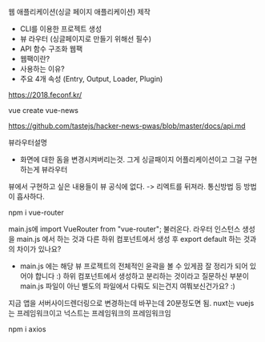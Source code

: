 웹 애플리케이션(싱글 페이지 애플리케이션) 제작

- CLI를 이용한 프로젝트 생성
- 뷰 라우터 (싱글페이지로 만들기 위해선 필수)
- API 함수 구조화
  웹팩
- 웹팩이란?
- 사용하는 이유?
- 주요 4개 속성 (Entry, Output, Loader, Plugin)

https://2018.feconf.kr/

vue create vue-news

https://github.com/tastejs/hacker-news-pwas/blob/master/docs/api.md

뷰라우터설명

- 화면에 대한 돔을 변경시켜버리는것. 그게 싱글패이지 어플리케이션이고 그걸 구현하는게 뷰라우터

뷰에서 구현하고 싶은 내용들이 뷰 공식에 없다. -> 리엑트를 뒤져라. 통신방법 등 방법이 흡사하다.

npm i vue-router

main.js에 import VueRouter from "vue-router"; 불러온다.
라우터 인스턴스 생성을 main.js 에서 하는 것과 다른 하위 컴포넌트에서 생성 후 export default 하는 것과의 차이가 있나요?

- main.js 에는 해당 뷰 프로젝트의 전체적인 윤곽을 볼 수 있게끔 잘 정리가 되어 있어야 합니다 :) 하위 컴포넌트에서 생성하고 분리하는 것이라고 질문하신 부분이 main.js 파일이 아닌 별도의 파일에서 다뤄도 되는건지 여쭤보신건가요? :)

지금 앱을 서버사이드렌더링으로 변경하는데 바꾸는데 20분정도면 됨. nuxt는
vuejs 는 프레임워크이고 넉스트는 프레임워크의 프레임워크임

npm i axios
